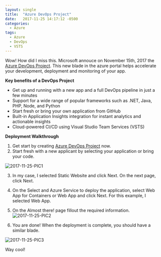```yaml
---
layout: single
title:  "Azure DevOps Project"
date:   2017-11-25 14:17:12 -0500
categories:
  - Azure
tags:
  - Azure
  - DevOps
  - VSTS
---
```


Wow! How did I miss this.  Microsoft annouce on November 15th, 2017 the [Azure DevOps Project](https://blogs.msdn.microsoft.com/devops/2017/11/15/azure-devops-project/). This new blade in the azure portal helps accelerate your development, deployment and monitoring of your app.

**Key benefits of a DevOps Project**
- Get up and running with a new app and a full DevOps pipeline in just a few minutes
- Support for a wide range of popular frameworks such as .NET, Java, PHP, Node, and Python
- Start fresh or bring your own application from GitHub
- Built-in Application Insights integration for instant analytics and actionable insights
- Cloud-powered CI/CD using Visual Studio Team Services (VSTS)

**Deployment Walkthrough**
1. Get start by creating [Azure DevOps Project](https://portal.azure.com/#create/Microsoft.AzureProject) now.
2. Start fresh with a new applicant by selecting your application or bring your code. 

![2017-11-25-PIC1](https://erleonard.github.io/assets/images/2017/2017-11-25-PIC01.png)

3. In my case, I selected Static Website and click Next. On the next page, click Next.
4. On the Select and Azure Service to deploy the application, select Web App for Containers or Web App and click Next. For this example, I selected Web App.
5. On the Almost there! page fillout the required information.
![2017-11-25-PIC2](https://erleonard.github.io/assets/images/2017/2017-11-25-PIC02.png)

6. You are done!  When the deployment is complete, you should have a similar blade.

![2017-11-25-PIC3](https://erleonard.github.io/assets/images/2017/2017-11-25-PIC03.png)


Way cool!